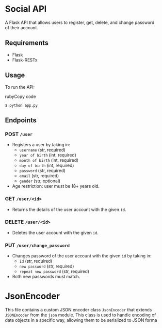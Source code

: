 
# Social API

A Flask API that allows users to register, get, delete, and change password of their account.

## Requirements

-   Flask
-   Flask-RESTx

## Usage

To run the API:

rubyCopy code

`$ python app.py` 

## Endpoints

### POST `/user`

-   Registers a user by taking in:
    -   `username` (str, required)
    -   `year of birth` (int, required)
    -   `month of birth` (int, required)
    -   `day of birth` (int, required)
    -   `password` (str, required)
    -   `email` (str, required)
    -   `gender` (str, optional)
-   Age restriction: user must be 18+ years old.

### GET `/user/<id>`

-   Returns the details of the user account with the given `id`.

### DELETE `/user/<id>`

-   Deletes the user account with the given `id`.

### PUT `/user/change_password`

-   Changes password of the user account with the given `id` by taking in:
    -   `id` (str, required)
    -   `new password` (str, required)
    -   `repeat new password` (str, required)
-   Both new passwords must match.

# JsonEncoder

This file contains a custom JSON encoder class `JsonEncoder` that extends `JSONEncoder` from the `json` module. This class is used to handle encoding of date objects in a specific way, allowing them to be serialized to JSON forma